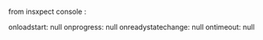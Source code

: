 

from insxpect console : 

onloadstart: null
onprogress: null
onreadystatechange: null
ontimeout: null